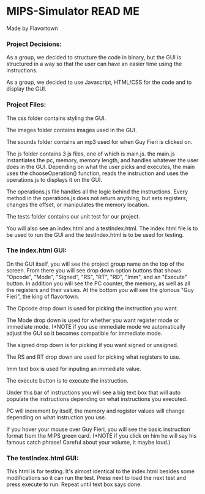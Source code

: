# MIPS-Simulator READ ME
Made by Flavortown


### Project Decisions: 

As a group, we decided to structure the code in binary, but the GUI is structured in a way so that the user can have an easier time using the instructions.

As a group, we decided to use Javascript, HTML/CSS for the code and to display the GUI.



### Project Files:

The css folder contains styling the GUI.

The images folder contains images used in the GUI.

The sounds folder contains an mp3 used for when Guy Fieri is clicked on.

The js folder contains 3 js files, one of which is main.js. the main.js instantiates the pc, memory, memory length, and handles whatever the user does in the GUI. Depending on what the user picks and executes, the main uses the chooseOperation() function, reads the instruction and uses the operations.js to displays it on the GUI.

The operations.js file handles all the logic behind the instructions. Every method in the operations.js does not return anything, but sets registers, changes the offset, or manipulates the memory location.


The tests folder contains our unit test for our project.

You will also see an index.html and a testIndex.html. The index.html file is to be used to  run the GUI and the testIndex.html is to be used for testing.



### The index.html GUI:
On the GUI itself, you will see the project group name on the top of the screen. From there you will see drop down option buttons that shows "Opcode", "Mode", "Signed", "RS", "RT", "RD", "Imm", and an "Execute" button. In addition you will see the PC counter, the memory, as well as all the registers and their values. At the bottom you will see the glorious "Guy Fieri", the king of flavortown.

The Opcode drop down is used for picking the instruction you want. 

The Mode drop down is used for whether you want register mode or immediate mode.
(*NOTE if you use immediate mode we automatically adjust the GUI so it becomes compatible for immediate mode. 

The signed drop down is for picking if you want signed or unsigned. 

The RS and RT drop down are used for picking what registers to use.

Imm text box is used for inputing an immediate value.

The execute button is to execute the instruction.

Under this bar of instructions you will see a big text box that will auto populate the instructions depending on what instructions you executed.


PC will increment by itself, the memory and register values will change depending on what instruction you use.



If you hover your mouse over Guy Fieri, you will see the basic instruction format from the MIPS green card. (*NOTE if you click on him he will say his famous catch phrase! Careful about your volume, it maybe loud.)



### The testIndex.html GUI:
This html is for testing. It's almost identical to the index.html besides some modifications so it can run the test. Press next to load the next test and press execute to run. Repeat until text box says done.